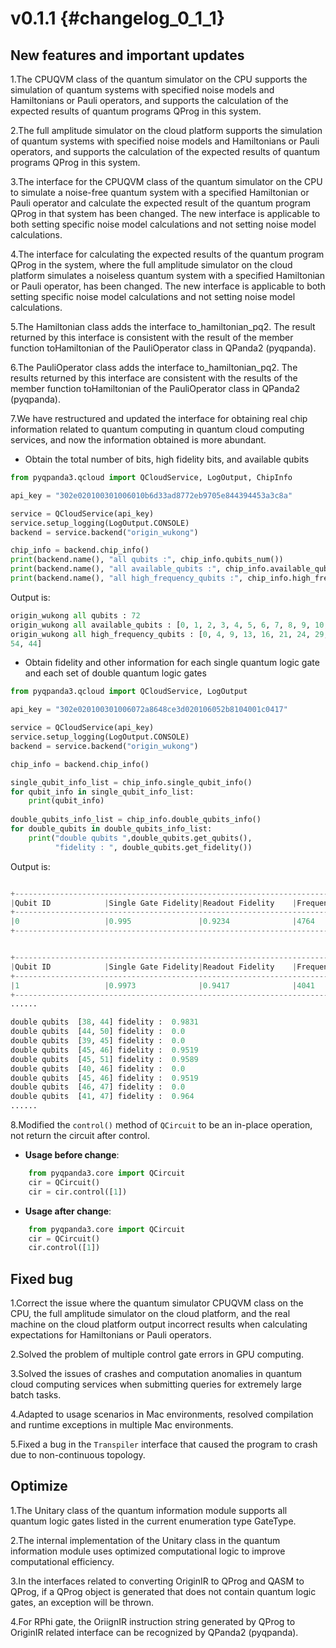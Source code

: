 v0.1.1 {#changelog_0_1_1}
===========================

## New features and important updates
1.The CPUQVM class of the quantum simulator on the CPU supports the simulation of quantum systems with specified noise models and Hamiltonians or Pauli operators, and supports the calculation of the expected results of quantum programs QProg in this system.

2.The full amplitude simulator on the cloud platform supports the simulation of quantum systems with specified noise models and Hamiltonians or Pauli operators, and supports the calculation of the expected results of quantum programs QProg in this system.

3.The interface for the CPUQVM class of the quantum simulator on the CPU to simulate a noise-free quantum system with a specified Hamiltonian or Pauli operator and calculate the expected result of the quantum program QProg in that system has been changed. The new interface is applicable to both setting specific noise model calculations and not setting noise model calculations.

4.The interface for calculating the expected results of the quantum program QProg in the system, where the full amplitude simulator on the cloud platform simulates a noiseless quantum system with a specified Hamiltonian or Pauli operator, has been changed. The new interface is applicable to both setting specific noise model calculations and not setting noise model calculations.

5.The Hamiltonian class adds the interface to_hamiltonian_pq2. The result returned by this interface is consistent with the result of the member function toHamiltonian of the PauliOperator class in QPanda2 (pyqpanda).

6.The PauliOperator class adds the interface to_hamiltonian_pq2. The results returned by this interface are consistent with the results of the member function toHamiltonian of the PauliOperator class in QPanda2 (pyqpanda).

7.We have restructured and updated the interface for obtaining real chip information related to quantum computing in quantum cloud computing services, and now the information obtained is more abundant.

 - Obtain the total number of bits, high fidelity bits, and available qubits


```python
from pyqpanda3.qcloud import QCloudService, LogOutput, ChipInfo

api_key = "302e020100301006010b6d33ad8772eb9705e844394453a3c8a"

service = QCloudService(api_key)
service.setup_logging(LogOutput.CONSOLE)
backend = service.backend("origin_wukong")

chip_info = backend.chip_info()
print(backend.name(), "all qubits :", chip_info.qubits_num())
print(backend.name(), "all available_qubits :", chip_info.available_qubits())
print(backend.name(), "all high_frequency_qubits :", chip_info.high_frequency_qubits())
```

Output is:

```python
origin_wukong all qubits : 72
origin_wukong all available_qubits : [0, 1, 2, 3, 4, 5, 6, 7, 8, 9, 10, 11, 12, 13, 14, 15, 16, 17, 19, 20, 21, 22, 24, 25, 26, 27, 28, 29, 30, 31, 32, 33, 34, 35, 36, 37, 38, 39, 40, 41, 44, 45, 46, 47, 48, 50, 51, 52, 53, 54, 55, 56, 57, 58, 59, 60, 61, 62, 63, 64, 65, 66, 67, 69, 70, 71]
origin_wukong all high_frequency_qubits : [0, 4, 9, 13, 16, 21, 24, 29, 32, 37, 41, 52, 57, 61, 65, 2, 14, 25, 33, 45, 62, 69, 6, 11, 26, 31, 35, 38, 47, 50, 55, 58, 67, 71, 7, 15, 19, 28, 40, 63, 48, 34, 60, 70, 53, 30, 
54, 44]
```

 - Obtain fidelity and other information for each single quantum logic gate and each set of double quantum logic gates

```python
from pyqpanda3.qcloud import QCloudService, LogOutput

api_key = "302e020100301006072a8648ce3d020106052b8104001c0417"

service = QCloudService(api_key)
service.setup_logging(LogOutput.CONSOLE)
backend = service.backend("origin_wukong")

chip_info = backend.chip_info()

single_qubit_info_list = chip_info.single_qubit_info()
for qubit_info in single_qubit_info_list:
    print(qubit_info)
   
double_qubits_info_list = chip_info.double_qubits_info()
for double_qubits in double_qubits_info_list:
    print("double qubits ",double_qubits.get_qubits(),
          "fidelity : ", double_qubits.get_fidelity()) 
```

Output is:

```python

+---------------------------------------------------------------------------------------------------------------+
|Qubit ID            |Single Gate Fidelity|Readout Fidelity    |Frequency           |T1                  |T2
+----------------------------------------------------------------------------------------------------------------+
|0                   |0.995               |0.9234              |4764                |9.254               |1.128
+----------------------------------------------------------------------------------------------------------------+


+----------------------------------------------------------------------------------------------------------------+
|Qubit ID            |Single Gate Fidelity|Readout Fidelity    |Frequency           |T1                  |T2
+----------------------------------------------------------------------------------------------------------------+
|1                   |0.9973              |0.9417              |4041                |17.436              |1.844
+----------------------------------------------------------------------------------------------------------------+
......

double qubits  [38, 44] fidelity :  0.9831
double qubits  [44, 50] fidelity :  0.0
double qubits  [39, 45] fidelity :  0.0
double qubits  [45, 46] fidelity :  0.9519
double qubits  [45, 51] fidelity :  0.9589
double qubits  [40, 46] fidelity :  0.0
double qubits  [45, 46] fidelity :  0.9519
double qubits  [46, 47] fidelity :  0.0
double qubits  [41, 47] fidelity :  0.964
......
```
8.Modified the `control()` method of `QCircuit` to be an in-place operation, not return the circuit after control.
  - **Usage before change**:

```python
    from pyqpanda3.core import QCircuit
    cir = QCircuit()
    cir = cir.control([1])
```
  - **Usage after change**:

```python
    from pyqpanda3.core import QCircuit
    cir = QCircuit()
    cir.control([1])
```

## Fixed bug
1.Correct the issue where the quantum simulator CPUQVM class on the CPU, the full amplitude simulator on the cloud platform, and the real machine on the cloud platform output incorrect results when calculating expectations for Hamiltonians or Pauli operators.

2.Solved the problem of multiple control gate errors in GPU computing.

3.Solved the issues of crashes and computation anomalies in quantum cloud computing services when submitting queries for extremely large batch tasks.

4.Adapted to usage scenarios in Mac environments, resolved compilation and runtime exceptions in multiple Mac environments.

5.Fixed a bug in the `Transpiler` interface that caused the program to crash due to non-continuous topology.

## Optimize
1.The Unitary class of the quantum information module supports all quantum logic gates listed in the current enumeration type GateType.

2.The internal implementation of the Unitary class in the quantum information module uses optimized computational logic to improve computational efficiency.

3.In the interfaces related to converting OriginIR to QProg and QASM to QProg, if a QProg object is generated that does not contain quantum logic gates, an exception will be thrown.

4.For RPhi gate, the OriignIR instruction string generated by QProg to OriginIR related interface can be recognized by QPanda2 (pyqpanda).
